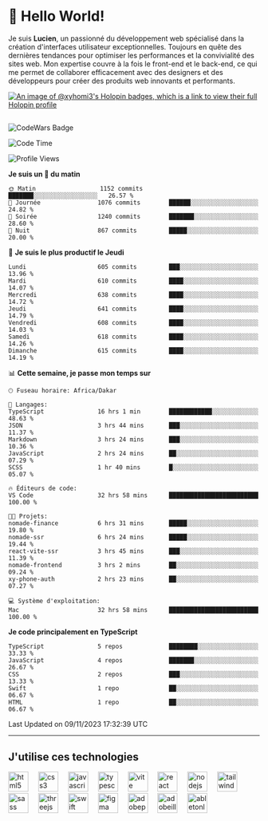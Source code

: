 # 👋 Hello World!

Je suis **Lucien**, un passionné du développement web spécialisé dans la création d'interfaces utilisateur exceptionnelles. Toujours en quête des dernières tendances pour optimiser les performances et la convivialité des sites web. Mon expertise couvre à la fois le front-end et le back-end, ce qui me permet de collaborer efficacement avec des designers et des développeurs pour créer des produits web innovants et performants.

[![An image of @xyhomi3's Holopin badges, which is a link to view their full Holopin profile](https://holopin.me/xyhomi3)](https://holopin.io/@xyhomi3)

##

![CodeWars Badge](https://www.codewars.com/users/xyhomi3/badges/small)

<!--START_SECTION:waka-->
![Code Time](http://img.shields.io/badge/Code%20Time-206%20hrs%204%20mins-blue)

![Profile Views](http://img.shields.io/badge/Vues%20du%20profil-19-blue)

**Je suis un 🐤 du matin** 

```text
🌞 Matin                  1152 commits        ███████░░░░░░░░░░░░░░░░░░   26.57 % 
🌆 Journée                1076 commits        ██████░░░░░░░░░░░░░░░░░░░   24.82 % 
🌃 Soirée                 1240 commits        ███████░░░░░░░░░░░░░░░░░░   28.60 % 
🌙 Nuit                   867 commits         █████░░░░░░░░░░░░░░░░░░░░   20.00 % 
```
📅 **Je suis le plus productif le Jeudi** 

```text
Lundi                    605 commits         ███░░░░░░░░░░░░░░░░░░░░░░   13.96 % 
Mardi                    610 commits         ████░░░░░░░░░░░░░░░░░░░░░   14.07 % 
Mercredi                 638 commits         ████░░░░░░░░░░░░░░░░░░░░░   14.72 % 
Jeudi                    641 commits         ████░░░░░░░░░░░░░░░░░░░░░   14.79 % 
Vendredi                 608 commits         ████░░░░░░░░░░░░░░░░░░░░░   14.03 % 
Samedi                   618 commits         ████░░░░░░░░░░░░░░░░░░░░░   14.26 % 
Dimanche                 615 commits         ████░░░░░░░░░░░░░░░░░░░░░   14.19 % 
```


📊 **Cette semaine, je passe mon temps sur** 

```text
🕑︎ Fuseau horaire: Africa/Dakar

💬 Langages: 
TypeScript               16 hrs 1 min        ████████████░░░░░░░░░░░░░   48.63 % 
JSON                     3 hrs 44 mins       ███░░░░░░░░░░░░░░░░░░░░░░   11.37 % 
Markdown                 3 hrs 24 mins       ███░░░░░░░░░░░░░░░░░░░░░░   10.36 % 
JavaScript               2 hrs 24 mins       ██░░░░░░░░░░░░░░░░░░░░░░░   07.29 % 
SCSS                     1 hr 40 mins        █░░░░░░░░░░░░░░░░░░░░░░░░   05.07 % 

🔥 Éditeurs de code: 
VS Code                  32 hrs 58 mins      █████████████████████████   100.00 % 

🐱‍💻 Projets: 
nomade-finance           6 hrs 31 mins       █████░░░░░░░░░░░░░░░░░░░░   19.80 % 
nomade-ssr               6 hrs 24 mins       █████░░░░░░░░░░░░░░░░░░░░   19.44 % 
react-vite-ssr           3 hrs 45 mins       ███░░░░░░░░░░░░░░░░░░░░░░   11.39 % 
nomade-frontend          3 hrs 2 mins        ██░░░░░░░░░░░░░░░░░░░░░░░   09.24 % 
xy-phone-auth            2 hrs 23 mins       ██░░░░░░░░░░░░░░░░░░░░░░░   07.27 % 

💻 Système d'exploitation: 
Mac                      32 hrs 58 mins      █████████████████████████   100.00 % 
```

**Je code principalement en TypeScript** 

```text
TypeScript               5 repos             ████████░░░░░░░░░░░░░░░░░   33.33 % 
JavaScript               4 repos             ███████░░░░░░░░░░░░░░░░░░   26.67 % 
CSS                      2 repos             ███░░░░░░░░░░░░░░░░░░░░░░   13.33 % 
Swift                    1 repo              ██░░░░░░░░░░░░░░░░░░░░░░░   06.67 % 
HTML                     1 repo              ██░░░░░░░░░░░░░░░░░░░░░░░   06.67 % 
```




 Last Updated on 09/11/2023 17:32:39 UTC
<!--END_SECTION:waka-->
---

## J'utilise ces technologies

<div align="left">
  <img src="https://skillicons.dev/icons?i=html" height="40" alt="html5 logo"  />
  <img width="12" />
  <img src="https://skillicons.dev/icons?i=css" height="40" alt="css3 logo"  />
  <img width="12" />
  <img src="https://skillicons.dev/icons?i=js" height="40" alt="javascript logo"  />
  <img width="12" />
  <img src="https://skillicons.dev/icons?i=ts" height="40" alt="typescript logo"  />
  <img width="12" />
  <img src="https://skillicons.dev/icons?i=vite" height="40" alt="vite logo"  />
  <img width="12" />
  <img src="https://skillicons.dev/icons?i=react" height="40" alt="react logo"  />
  <img width="12" />
  <img src="https://cdn.jsdelivr.net/gh/devicons/devicon/icons/nodejs/nodejs-original.svg" height="40" alt="nodejs logo"  />
  <img width="12" />
  <img src="https://skillicons.dev/icons?i=tailwind" height="40" alt="tailwindcss logo"  />
  <img width="12" />
  <img src="https://skillicons.dev/icons?i=sass" height="40" alt="sass logo"  />
  <img width="12" />
  <img src="https://skillicons.dev/icons?i=threejs" height="40" alt="threejs logo"  />
  <img width="12" />
  <img src="https://skillicons.dev/icons?i=swift" height="40" alt="swift logo"  />
  <img width="12" />
  <img src="https://skillicons.dev/icons?i=figma" height="40" alt="figma logo"  />
  <img width="12" />
  <img src="https://skillicons.dev/icons?i=ps" height="40" alt="adobephotoshop logo"  />
  <img width="12" />
  <img src="https://skillicons.dev/icons?i=ai" height="40" alt="adobeillustrator logo"  />
  <img width="12" />
  <img src="https://skillicons.dev/icons?i=ableton" height="40" alt="abletonlive logo"  />
</div>



